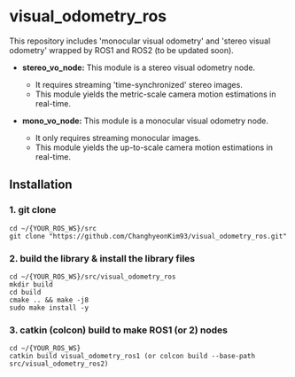 # visual_odometry_ros
This repository includes 'monocular visual odometry' and 'stereo visual odometry' wrapped by ROS1 and ROS2 (to be updated soon).

*  **stereo_vo_node:** This module is a stereo visual odometry node. 
   - It requires streaming 'time-synchronized' stereo images. 
   - This module yields the metric-scale camera motion estimations in real-time.

*  **mono_vo_node:** This module is a monocular visual odometry node. 
   - It only requires streaming monocular images. 
   - This module yields the up-to-scale camera motion estimations in real-time.

## Installation
### 1. git clone
```
cd ~/{YOUR_ROS_WS}/src
git clone "https://github.com/ChanghyeonKim93/visual_odometry_ros.git"
```
### 2. build the library & install the library files
```
cd ~/{YOUR_ROS_WS}/src/visual_odometry_ros
mkdir build
cd build
cmake .. && make -j8
sudo make install -y
```
### 3. catkin (colcon) build to make ROS1 (or 2) nodes
```
cd ~/{YOUR_ROS_WS}
catkin build visual_odometry_ros1 (or colcon build --base-path src/visual_odometry_ros2)
```
